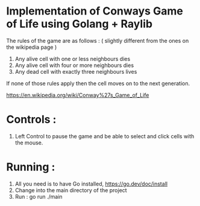 # Implementation of Conways Game of Life using Golang + Raylib 

The rules of the game are as follows : ( slightly different from the ones on the wikipedia page )

1. Any alive cell with one or less neighbours dies
2. Any alive cell with four or more neighbours dies
3. Any dead cell with exactly three neighbours lives

If none of those rules apply then the cell moves on to the next generation. 

https://en.wikipedia.org/wiki/Conway%27s_Game_of_Life

# Controls : 

  1. Left Control to pause the game and be able to select and click cells with the mouse.

# Running : 

  1. All you need is to have Go installed, https://go.dev/doc/install
  2. Change into the main directory of the project
  3. Run : go run ./main
